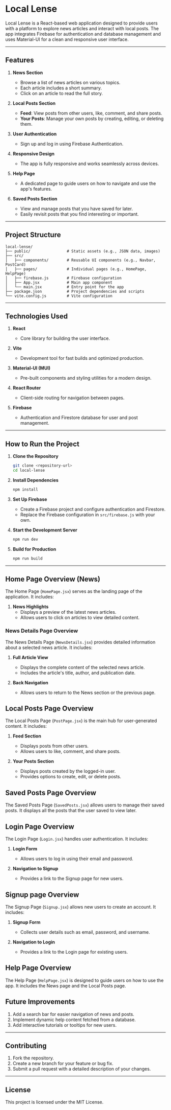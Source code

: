 # Local Lense

Local Lense is a React-based web application designed to provide users with a platform to explore news articles and interact with local posts. The app integrates Firebase for authentication and database management and uses Material-UI for a clean and responsive user interface.

---

## Features

1. **News Section**  
   - Browse a list of news articles on various topics.  
   - Each article includes a short summary.  
   - Click on an article to read the full story.  

2. **Local Posts Section**  
   - **Feed**: View posts from other users, like, comment, and share posts.  
   - **Your Posts**: Manage your own posts by creating, editing, or deleting them.  

3. **User Authentication**  
   - Sign up and log in using Firebase Authentication.  

4. **Responsive Design**  
   - The app is fully responsive and works seamlessly across devices.  

5. **Help Page**  
   - A dedicated page to guide users on how to navigate and use the app's features.

6. **Saved Posts Section**  
   - View and manage posts that you have saved for later.  
   - Easily revisit posts that you find interesting or important.

---

## Project Structure

```
local-lense/
├── public/                # Static assets (e.g., JSON data, images)
├── src/
│   ├── components/        # Reusable UI components (e.g., Navbar, PostCard)
│   ├── pages/             # Individual pages (e.g., HomePage, HelpPage)
│   ├── firebase.js        # Firebase configuration
│   ├── App.jsx            # Main app component
│   └── main.jsx           # Entry point for the app
├── package.json           # Project dependencies and scripts
└── vite.config.js         # Vite configuration
```

---

## Technologies Used

1. **React**  
   - Core library for building the user interface.

2. **Vite**  
   - Development tool for fast builds and optimized production.

3. **Material-UI (MUI)**  
   - Pre-built components and styling utilities for a modern design.

4. **React Router**  
   - Client-side routing for navigation between pages.

5. **Firebase**  
   - Authentication and Firestore database for user and post management.




---

## How to Run the Project

1. **Clone the Repository**  
   ```bash
   git clone <repository-url>
   cd local-lense
   ```

2. **Install Dependencies**  
   ```bash
   npm install
   ```

3. **Set Up Firebase**  
   - Create a Firebase project and configure authentication and Firestore.  
   - Replace the Firebase configuration in `src/firebase.js` with your own.

4. **Start the Development Server**  
   ```bash
   npm run dev
   ```

5. **Build for Production**  
   ```bash
   npm run build
   ```

---


## Home Page Overview (News)

The Home Page (`HomePage.jsx`) serves as the landing page of the application. It includes:

1. **News Highlights**  
   - Displays a preview of the latest news articles.  
   - Allows users to click on articles to view detailed content.
### **News Details Page Overview**
The News Details Page (`NewsDetails.jsx`) provides detailed information about a selected news article. It includes:

1. **Full Article View**  
   - Displays the complete content of the selected news article.  
   - Includes the article's title, author, and publication date.

2. **Back Navigation**  
   - Allows users to return to the News section or the previous page.


## Local Posts Page Overview

The Local Posts Page (`PostPage.jsx`) is the main hub for user-generated content. It includes:

1. **Feed Section**  
   - Displays posts from other users.  
   - Allows users to like, comment, and share posts.

2. **Your Posts Section**  
   - Displays posts created by the logged-in user.  
   - Provides options to create, edit, or delete posts.

## Saved Posts Page Overview

The Saved Posts Page (`SavedPosts.jsx`) allows users to manage their saved posts. It displays all the posts that the user saved to view later.

## Login Page Overview

The Login Page (`Login.jsx`) handles user authentication. It includes:

1. **Login Form**  
   - Allows users to log in using their email and password.

2. **Navigation to Signup**  
   - Provides a link to the Signup page for new users.

## Signup page Overview

The Signup Page (`Signup.jsx`) allows new users to create an account. It includes:

1. **Signup Form**  
   - Collects user details such as email, password, and username.

2. **Navigation to Login**  
   - Provides a link to the Login page for existing users.

## Help Page Overview

The Help Page (`HelpPage.jsx`) is designed to guide users on how to use the app. It includes the News page and the Local Posts page.

## Future Improvements

1. Add a search bar for easier navigation of news and posts.  
2. Implement dynamic help content fetched from a database.  
3. Add interactive tutorials or tooltips for new users.  

---

## Contributing

1. Fork the repository.  
2. Create a new branch for your feature or bug fix.  
3. Submit a pull request with a detailed description of your changes.

---

## License

This project is licensed under the MIT License.
